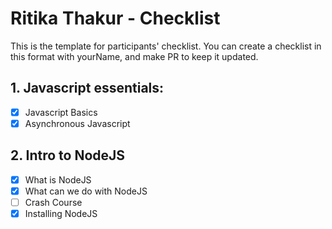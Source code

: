 # Ritika Thakur - Checklist
This is the template for participants' checklist. You can create a checklist in this format with yourName, and make PR to keep it updated.

## 1. Javascript essentials:

- [x] Javascript Basics
- [x] Asynchronous Javascript

 ## 2. Intro to NodeJS

- [x] What is NodeJS
- [x] What can we do with NodeJS
- [ ] Crash Course
- [x] Installing NodeJS

